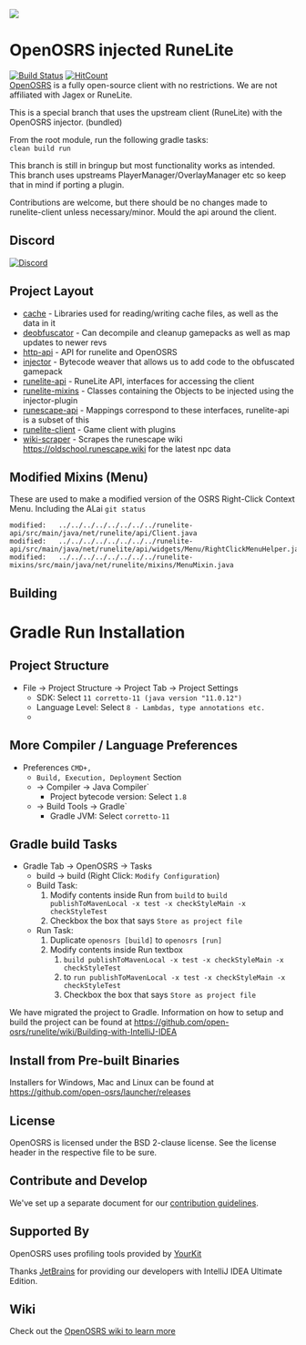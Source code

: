 ![](https://i.imgur.com/0D5106S.png)


# OpenOSRS injected RuneLite 

[![Build Status](https://github.com/open-osrs/runelite/workflows/OpenOSRS%20-%20CI%20(push)/badge.svg)](https://github.com/open-osrs/runelite/actions?query=workflow%3A%22OpenOSRS+-+CI+%28push%29%22)
[![HitCount](http://hits.dwyl.io/open-osrs/runelite.svg)](http://hits.dwyl.io/open-osrs/runelite)  
[OpenOSRS](https://openosrs.com) is a fully open-source client with no restrictions. We are not affiliated with Jagex or RuneLite.  
  
This is a special branch that uses the upstream client (RuneLite) with the OpenOSRS injector. (bundled)  

From the root module, run the following gradle tasks:  
```clean build run```
  
This branch is still in bringup but most functionality works as intended.  
This branch uses upstreams PlayerManager/OverlayManager etc so keep that in mind if porting a plugin.  
  
Contributions are welcome, but there should be no changes made to runelite-client unless necessary/minor. Mould the api around the client.
## Discord  

[![Discord](https://img.shields.io/discord/373382904769675265.svg)](https://discord.gg/r287wN6bkc)

## Project Layout  

- [cache](cache/src/main/java/net/runelite/cache) - Libraries used for reading/writing cache files, as well as the data in it
- [deobfuscator](deobfuscator/src/main/java/net/runelite/deob) - Can decompile and cleanup gamepacks as well as map updates to newer revs
- [http-api](http-api/src/main/java/net/runelite/http/api) - API for runelite and OpenOSRS
- [injector](injector/src/main/java/com/openosrs/injector) - Bytecode weaver that allows us to add code to the obfuscated gamepack
- [runelite-api](runelite-api/src/main/java/net/runelite/api) - RuneLite API, interfaces for accessing the client
- [runelite-mixins](runelite-mixins/src/main/java/net/runelite) - Classes containing the Objects to be injected using the injector-plugin
- [runescape-api](runescape-api/src/main/java/net/runelite) - Mappings correspond to these interfaces, runelite-api is a subset of this
- [runelite-client](runelite-client/src/main/java/net/runelite/client) - Game client with plugins
- [wiki-scraper](wiki-scraper/src/main/java/net/runelite/data) - Scrapes the runescape wiki https://oldschool.runescape.wiki for the latest npc data

## Modified Mixins (Menu)
These are used to make a modified version of the OSRS Right-Click Context Menu. Including the ALai
`git status`
```
modified:   ../../../../../../../../runelite-api/src/main/java/net/runelite/api/Client.java
modified:   ../../../../../../../../runelite-api/src/main/java/net/runelite/api/widgets/Menu/RightClickMenuHelper.java
modified:   ../../../../../../../../runelite-mixins/src/main/java/net/runelite/mixins/MenuMixin.java
```

## Building  

# Gradle Run Installation

## Project Structure
- File -> Project Structure -> Project Tab -> Project Settings
  - SDK: Select `11 corretto-11 (java version "11.0.12")`   
  - Language Level: Select `8 - Lambdas, type annotations etc.`
  - 
## More Compiler / Language Preferences
  - Preferences  `CMD+,`
    - `Build, Execution, Deployment` Section
    - -> Compiler -> Java Compiler`
        - Project bytecode version: Select `1.8`
    - -> Build Tools -> Gradle`
        - Gradle JVM: Select `corretto-11`
## Gradle build Tasks
  - Gradle Tab -> OpenOSRS -> Tasks
    - build -> build (Right Click: `Modify Configuration`)
    - Build Task: 
      1. Modify contents inside Run from `build` to `build publishToMavenLocal -x test -x checkStyleMain -x checkStyleTest`
      2. Checkbox the box that says `Store as project file`
    - Run Task:
      1. Duplicate `openosrs [build]` to `openosrs [run]`
      2. Modify contents inside Run textbox
         1. `build publishToMavenLocal -x test -x checkStyleMain -x checkStyleTest`
         2. to `run publishToMavenLocal -x test -x checkStyleMain -x checkStyleTest`
         3. Checkbox the box that says `Store as project file`



We have migrated the project to Gradle. Information on how to setup and build the project can be found at https://github.com/open-osrs/runelite/wiki/Building-with-IntelliJ-IDEA
## Install from Pre-built Binaries 

Installers for Windows, Mac and Linux can be found at https://github.com/open-osrs/launcher/releases

## License  

OpenOSRS is licensed under the BSD 2-clause license. See the license header in the respective file to be sure.

## Contribute and Develop  

We've set up a separate document for our [contribution guidelines](https://github.com/open-osrs/runelite/blob/master/.github/CONTRIBUTING.md).

## Supported By  

OpenOSRS uses profiling tools provided by [YourKit](https://www.yourkit.com/)

Thanks [JetBrains](https://www.jetbrains.com/idea/download/) for providing our developers with IntelliJ IDEA Ultimate Edition.

## Wiki

Check out the [OpenOSRS wiki to learn more](https://github.com/open-osrs/runelite/wiki)
